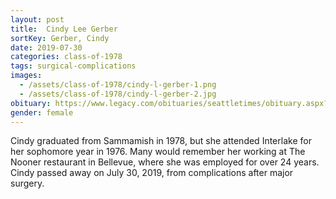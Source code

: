 ```yaml
---
layout: post
title:  Cindy Lee Gerber
sortKey: Gerber, Cindy
date: 2019-07-30
categories: class-of-1978
tags: surgical-complications
images:
  - /assets/class-of-1978/cindy-l-gerber-1.png
  - /assets/class-of-1978/cindy-l-gerber-2.jpg
obituary: https://www.legacy.com/obituaries/seattletimes/obituary.aspx?n=cindy-lee-gerber&pid=193731407
gender: female
---
```

Cindy graduated from Sammamish in 1978, but she attended Interlake for her sophomore year in 1976. Many would remember her working at The Nooner restaurant in Bellevue, where she was employed for over 24 years. Cindy passed away on July 30, 2019, from complications after major surgery.
